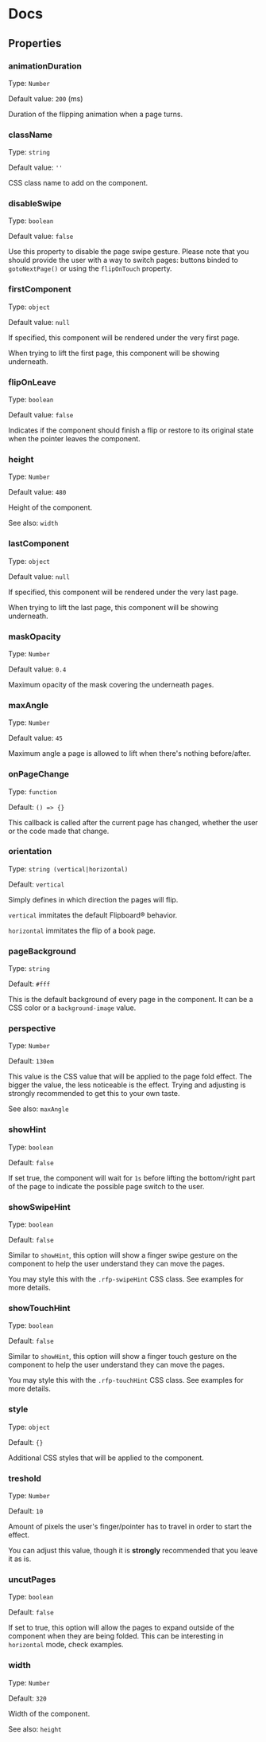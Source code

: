 # Docs

## Properties

### animationDuration

Type: `Number`

Default value: `200` (ms)

Duration of the flipping animation when a page turns.

### className

Type: `string`

Default value: `''`

CSS class name to add on the component.

### disableSwipe

Type: `boolean`

Default value: `false`

Use this property to disable the page swipe gesture. Please note that you should provide the user with
a way to switch pages: buttons binded to `gotoNextPage()` or using the `flipOnTouch` property.

### firstComponent

Type: `object`

Default value: `null`

If specified, this component will be rendered under the very first page.

When trying to lift the first page, this component will be showing underneath.

### flipOnLeave

Type: `boolean`

Default value: `false`

Indicates if the component should finish a flip or restore to its original state when the pointer
leaves the component.

### height

Type: `Number`

Default value: `480`

Height of the component.

See also: `width`

### lastComponent

Type: `object`

Default value: `null`

If specified, this component will be rendered under the very last page.

When trying to lift the last page, this component will be showing underneath.

### maskOpacity

Type: `Number`

Default value: `0.4`

Maximum opacity of the mask covering the underneath pages.

### maxAngle

Type: `Number`

Default value: `45`

Maximum angle a page is allowed to lift when there's nothing before/after.

### onPageChange

Type: `function`

Default: `() => {}`

This callback is called after the current page has changed, whether the user or the code made that
change.

### orientation

Type: `string (vertical|horizontal)`

Default: `vertical`

Simply defines in which direction the pages will flip.

`vertical` immitates the default Flipboard® behavior.

`horizontal` immitates the flip of a book page.

### pageBackground

Type: `string`

Default: `#fff`

This is the default background of every page in the component. It can be a CSS color or a
`background-image` value.

### perspective

Type: `Number`

Default: `130em`

This value is the CSS value that will be applied to the page fold effect. The bigger the value,
the less noticeable is the effect. Trying and adjusting is strongly recommended to get this to your
own taste.

See also: `maxAngle`

### showHint

Type: `boolean`

Default: `false`

If set true, the component will wait for `1s` before lifting the bottom/right part of the page to
indicate the possible page switch to the user.

### showSwipeHint

Type: `boolean`

Default: `false`

Similar to `showHint`, this option will show a finger swipe gesture on the component to help the
user understand they can move the pages.

You may style this with the `.rfp-swipeHint` CSS class. See examples for more details.

### showTouchHint

Type: `boolean`

Default: `false`

Similar to `showHint`, this option will show a finger touch gesture on the component to help the
user understand they can move the pages.

You may style this with the `.rfp-touchHint` CSS class. See examples for more details.

### style

Type: `object`

Default: `{}`

Additional CSS styles that will be applied to the component.

### treshold

Type: `Number`

Default: `10`

Amount of pixels the user's finger/pointer has to travel in order to start the effect.

You can adjust this value, though it is __strongly__ recommended that you leave it as is.

### uncutPages

Type: `boolean`

Default: `false`

If set to true, this option will allow the pages to expand outside of the component when they are
being folded. This can be interesting in `horizontal` mode, check examples.

### width

Type: `Number`

Default: `320`

Width of the component.

See also: `height`
